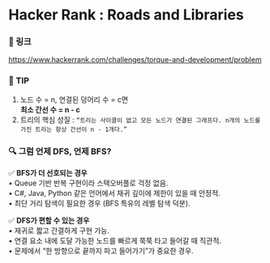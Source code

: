 # Hacker Rank : Roads and Libraries

### 🔗 링크
https://www.hackerrank.com/challenges/torque-and-development/problem

### 🧠 TIP
1. 노드 수 = n, 연결된 덩어리 수 = c면  
<b>최소 간선 수 = n - c</b>
2. 트리의 핵심 성질
: `“트리는 사이클이 없고 모든 노드가 연결된 그래프다. n개의 노드를 가진 트리는 항상 간선이 n - 1개다.”`  

### 🔍 그럼 언제 DFS, 언제 BFS?

✅ <b>BFS가 더 선호되는 경우</b>  
•	Queue 기반 반복 구현이라 스택오버플로 걱정 없음.  
•	C#, Java, Python 같은 언어에서 재귀 깊이에 제한이 있을 때 안정적.  
•	최단 거리 탐색이 필요한 경우 (BFS 특유의 레벨 탐색 덕분).

✅ <b>DFS가 편할 수 있는 경우</b>  
•	재귀로 짧고 간결하게 구현 가능.  
•	연결 요소 내에 도달 가능한 노드를 빠르게 쭉쭉 타고 들어갈 때 직관적.  
•	문제에서 “한 방향으로 끝까지 파고 들어가기”가 중요한 경우.